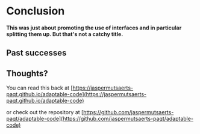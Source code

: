 # Conclusion ##

**This was just about promoting the use of interfaces and in particular splitting them up. But that's not a catchy title.** 

## Past successes

## Thoughts?

You can read this back at [https://jaspermutsaerts-paqt.github.io/adaptable-code](https://jaspermutsaerts-paqt.github.io/adaptable-code)

or check out the repository at [https://github.com/jaspermutsaerts-paqt/adaptable-code](https://github.com/jaspermutsaerts-paqt/adaptable-code)
